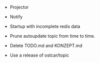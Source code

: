 * Projector
* Notify
* Startup with incomplete redis data
* Prune autoupdate topic from time to time.


* Delete TODO.md and KONZEPT.md
* Use a release of ostcar/topic